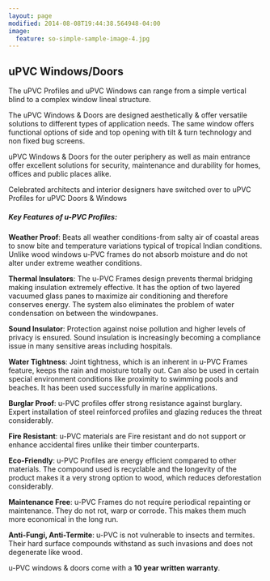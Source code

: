 ```yaml
---
layout: page
modified: 2014-08-08T19:44:38.564948-04:00
image:
  feature: so-simple-sample-image-4.jpg
---
```


## uPVC Windows/Doors

The uPVC Profiles and uPVC Windows can range from a simple vertical blind to a complex window lineal structure.

The uPVC Windows & Doors are designed aesthetically & offer versatile solutions to different types of application needs. The same window offers functional options of side and top opening with tilt & turn technology and non fixed bug screens.


uPVC Windows & Doors for the outer periphery as well as main entrance offer excellent solutions for security, maintenance and durability for homes, offices and public places alike.

Celebrated architects and interior designers have switched over to uPVC Profiles for uPVC Doors & Windows


##### Key Features of u-PVC Profiles:

**Weather Proof**:
Beats all weather conditions-from salty air of coastal areas to snow bite and temperature variations typical of tropical Indian conditions. Unlike wood windows u-PVC frames do not absorb moisture and do not alter under extreme weather conditions.


**Thermal Insulators**:
The u-PVC Frames design prevents thermal bridging making insulation extremely effective. It has the option of two layered vacuumed glass panes to maximize air conditioning and therefore conserves energy. The system also eliminates the problem of water condensation on between the windowpanes.

**Sound Insulator**:
Protection against noise pollution and higher levels of privacy is ensured. Sound insulation is increasingly becoming a compliance issue in many sensitive areas including hospitals.


**Water Tightness**:
Joint tightness, which is an inherent in u-PVC Frames feature, keeps the rain and moisture totally out. Can also be used in certain special environment conditions like proximity to swimming pools and beaches. It has been used successfully in marine applications.

**Burglar Proof**:
u-PVC profiles offer strong resistance against burglary. Expert installation of steel reinforced profiles and glazing reduces the threat considerably.


**Fire Resistant**:
u-PVC materials are Fire resistant and do not support or enhance accidental fires unlike their timber counterparts.

**Eco-Friendly**:
u-PVC Profiles are energy efficient compared to other materials. The compound used is recyclable and the longevity of the product makes it a very strong option to wood, which reduces deforestation considerably.

**Maintenance Free**:
u-PVC Frames do not require periodical repainting or maintenance. They do not rot, warp or corrode. This makes them much more economical in the long run.

**Anti-Fungi, Anti-Termite**:
u-PVC is not vulnerable to insects and termites. Their hard surface compounds withstand as such invasions and does not degenerate like wood.

u-PVC windows & doors come with a **10 year written warranty**.
